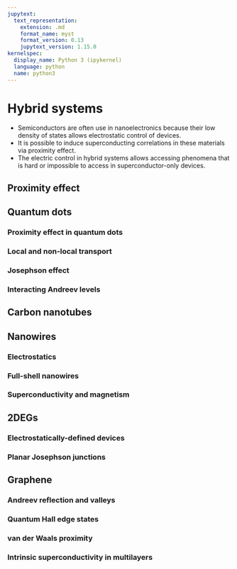 ```yaml
---
jupytext:
  text_representation:
    extension: .md
    format_name: myst
    format_version: 0.13
    jupytext_version: 1.15.0
kernelspec:
  display_name: Python 3 (ipykernel)
  language: python
  name: python3
---
```


# Hybrid systems

- Semiconductors are often use in nanoelectronics because their low density of states allows electrostatic control of devices.
- It is possible to induce superconducting correlations in these materials via proximity effect.
- The electric control in hybrid systems allows accessing phenomena that is hard or impossible to access in superconductor-only devices.

## Proximity effect

## Quantum dots

### Proximity effect in quantum dots

### Local and non-local transport

### Josephson effect

### Interacting Andreev levels

## Carbon nanotubes

## Nanowires

### Electrostatics

### Full-shell nanowires

### Superconductivity and magnetism

## 2DEGs

### Electrostatically-defined devices

### Planar Josephson junctions

## Graphene

### Andreev reflection and valleys

### Quantum Hall edge states

### van der Waals proximity

### Intrinsic superconductivity in multilayers